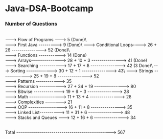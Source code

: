 # Java-DSA-Bootcamp    
  
### Number of Questions  
\
---> Flow of Programs ---> 5 (Done)\   
---> First Java ---------> 9 (Done)\ 
---> Conditional Loops----> 26 + 26 ---------------> 52 (Done)\  
---> Functions -----------> 14 (Done)\
---> Arrays---------------> 28 + 10 + 3 ---------------> 41 (Done)\
---> Searching -----------> 17 + 17 + 8 ---------------> 42 (3 Done)\ 
---> Sorting -------------> 30 + 12 + 1 ---------------> 43\ 
---> Strings -------------> 25 + 19 + 8 ---------------> 52\
---> Patterns ------------> 35\
---> Recursion -----------> 27 + 34 + 19 ---------------> 80\
---> Bitwise -------------> 19 + 6 + 3 ---------------> 28\
---> Math ----------------> 11 + 13 + 4 ---------------> 28\
---> Complexities --------> 21\
---> OOP -----------------> 16 + 11 + 8 ---------------> 35\
---> Linked List----------> 11 + 31 + 6 ---------------> 48\
---> Stacks and Queues ---> 12 + 16 + 6 ---------------> 34

\
Total ------------------------------------------------> 567 


